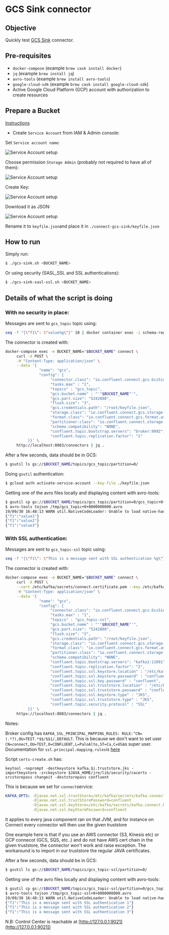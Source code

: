 # GCS Sink connector

## Objective

Quickly test [GCS Sink](https://docs.confluent.io/current/connect/kafka-connect-gcs/index.html#quick-start) connector.

## Pre-requisites

* `docker-compose` (example `brew cask install docker`)
* `jq` (example `brew install jq`)
* `avro-tools` (example `brew install avro-tools`)
* `google-cloud-sdk` (example `brew cask install google-cloud-sdk`)
* Active Google Cloud Platform (GCP) account with authorization to create resources

## Prepare a Bucket

[Instructions](https://docs.confluent.io/current/connect/kafka-connect-gcs/index.html#prepare-a-bucket)

* Create `Service Account` from IAM & Admin console:

Set `Service account name`:

![Service Account setup](Screenshot1.png)

Choose permission `Storage Admin` (probably not required to have all of them):

![Service Account setup](Screenshot2.png)

Create Key:

![Service Account setup](Screenshot3.png)

Download it as JSON:

![Service Account setup](Screenshot4.png)

Rename it to `keyfile.json`and place it in `./connect-gcs-sink/keyfile.json`


## How to run

Simply run:

```bash
$ ./gcs-sink.sh <BUCKET_NAME>
```

Or using security (SASL_SSL and SSL authentications):

```bash
$ ./gcs-sink-sasl-ssl.sh <BUCKET_NAME>
```

## Details of what the script is doing

### With no security in place:

Messages are sent to `gcs_topic` topic using:

```bash
seq -f "{\"f1\": \"value%g\"}" 10 | docker container exec -i schema-registry kafka-avro-console-producer --broker-list broker:9092 --topic gcs_topic --property value.schema='{"type":"record","name":"myrecord","fields":[{"name":"f1","type":"string"}]}'
```

The connector is created with:

```bash
docker-compose exec -e BUCKET_NAME="$BUCKET_NAME" connect \
     curl -X POST \
     -H "Content-Type: application/json" \
     --data '{
               "name": "gcs",
               "config": {
                    "connector.class": "io.confluent.connect.gcs.GcsSinkConnector",
                    "tasks.max" : "1",
                    "topics" : "gcs_topic",
                    "gcs.bucket.name" : "'"$BUCKET_NAME"'",
                    "gcs.part.size": "5242880",
                    "flush.size": "3",
                    "gcs.credentials.path": "/root/keyfile.json",
                    "storage.class": "io.confluent.connect.gcs.storage.GcsStorage",
                    "format.class": "io.confluent.connect.gcs.format.avro.AvroFormat",
                    "partitioner.class": "io.confluent.connect.storage.partitioner.DefaultPartitioner",
                    "schema.compatibility": "NONE",
                    "confluent.topic.bootstrap.servers": "broker:9092",
                    "confluent.topic.replication.factor": "1"
          }}' \
     http://localhost:8083/connectors | jq .
```

After a few seconds, data should be in GCS:

```bash
$ gsutil ls gs://$BUCKET_NAME/topics/gcs_topic/partition=0/
```

Doing `gsutil` authentication:

```bash
$ gcloud auth activate-service-account --key-file ./keyfile.json
```

Getting one of the avro files locally and displaying content with avro-tools:

```bash
$ gsutil cp gs://$BUCKET_NAME/topics/gcs_topic/partition=0/gcs_topic+0+0000000000.avro /tmp/
$ avro-tools tojson /tmp/gcs_topic+0+0000000000.avro
19/09/30 16:48:13 WARN util.NativeCodeLoader: Unable to load native-hadoop library for your platform... using builtin-java classes where applicable
{"f1":"value1"}
{"f1":"value2"}
{"f1":"value3"}
```
### With SSL authentication:

Messages are sent to `gcs_topic-ssl` topic using:

```bash
seq -f "{\"f1\": \"This is a message sent with SSL authentication %g\"}" 10 | docker container exec -i connect kafka-avro-console-producer --broker-list kafka1:9091 --topic gcs_topic-ssl --property value.schema='{"type":"record","name":"myrecord","fields":[{"name":"f1","type":"string"}]}' --property schema.registry.url=https://schemaregistry:8085 --producer.config /etc/kafka/secrets/client_without_interceptors.config
```

The connector is created with:

```bash
docker-compose exec -e BUCKET_NAME="$BUCKET_NAME" connect \
     curl -X POST \
     --cert /etc/kafka/secrets/connect.certificate.pem --key /etc/kafka/secrets/connect.key --tlsv1.2 --cacert /etc/kafka/secrets/snakeoil-ca-1.crt \
     -H "Content-Type: application/json" \
     --data '{
               "name": "gcs",
               "config": {
                    "connector.class": "io.confluent.connect.gcs.GcsSinkConnector",
                    "tasks.max" : "1",
                    "topics" : "gcs_topic-ssl",
                    "gcs.bucket.name" : "'"$BUCKET_NAME"'",
                    "gcs.part.size": "5242880",
                    "flush.size": "3",
                    "gcs.credentials.path": "/root/keyfile.json",
                    "storage.class": "io.confluent.connect.gcs.storage.GcsStorage",
                    "format.class": "io.confluent.connect.gcs.format.avro.AvroFormat",
                    "partitioner.class": "io.confluent.connect.storage.partitioner.DefaultPartitioner",
                    "schema.compatibility": "NONE",
                    "confluent.topic.bootstrap.servers": "kafka1:11091",
                    "confluent.topic.replication.factor": "2",
                    "confluent.topic.ssl.keystore.location" : "/etc/kafka/secrets/kafka.connect.keystore.jks",
                    "confluent.topic.ssl.keystore.password" : "confluent",
                    "confluent.topic.ssl.key.password" : "confluent",
                    "confluent.topic.ssl.truststore.location" : "/etc/kafka/secrets/kafka.connect.truststore.jks",
                    "confluent.topic.ssl.truststore.password" : "confluent",
                    "confluent.topic.ssl.keystore.type" : "JKS",
                    "confluent.topic.ssl.truststore.type" : "JKS",
                    "confluent.topic.security.protocol" : "SSL"
          }}' \
     https://localhost:8083/connectors | jq .
```

Notes:

Broker config has `KAFKA_SSL_PRINCIPAL_MAPPING_RULES: RULE:^CN=(.*?),OU=TEST.*$$/$$1/,DEFAULT`. This is because we don't want to set user `CN=connect,OU=TEST,O=CONFLUENT,L=PaloAlto,ST=Ca,C=US`as super user. Documentation for `ssl.principal.mapping.rules`is [here](https://docs.confluent.io/current/kafka/authorization.html#user-names)

Script `certs-create.sh` has:

```
keytool -noprompt -destkeystore kafka.$i.truststore.jks -importkeystore -srckeystore $JAVA_HOME/jre/lib/security/cacerts -srcstorepass changeit -deststorepass confluent
```

This is because we set for `connect`service:

```yaml
KAFKA_OPTS: -Djavax.net.ssl.trustStore=/etc/kafka/secrets/kafka.connect.truststore.jks
            -Djavax.net.ssl.trustStorePassword=confluent
            -Djavax.net.ssl.keyStore=/etc/kafka/secrets/kafka.connect.keystore.jks
            -Djavax.net.ssl.keyStorePassword=confluent
```

It applies to every java component ran on that JVM, and for instance on Connect every connector will then use the given truststore

One example here is that if you use an AWS connector (S3, Kinesis etc) or GCP connecot (GCS, SQS, etc..) and do not have AWS cert chain in the given truststore, the connector won't work and raise exception.
The workaround is to import in our truststore the regular JAVA certificates.


After a few seconds, data should be in GCS:

```bash
$ gsutil ls gs://$BUCKET_NAME/topics/gcs_topic-ssl/partition=0/
```


Getting one of the avro files locally and displaying content with avro-tools:

```bash
$ gsutil cp gs://$BUCKET_NAME/topics/gcs_topic-ssl/partition=0/gcs_topic-ssl+0+0000000000.avro /tmp/
$ avro-tools tojson /tmp/gcs_topic-ssl+0+0000000000.avro
19/09/30 16:48:13 WARN util.NativeCodeLoader: Unable to load native-hadoop library for your platform... using builtin-java classes where applicable
{"f1":"This is a message sent with SSL authentication 1"}
{"f1":"This is a message sent with SSL authentication 2"}
{"f1":"This is a message sent with SSL authentication 3"}
```

N.B: Control Center is reachable at [http://127.0.0.1:9021](http://127.0.0.1:9021])
